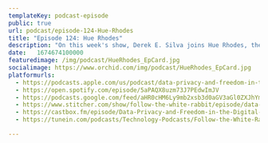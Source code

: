 ```yaml
---
templateKey: podcast-episode
public: true
url: podcast/episode-124-Hue-Rhodes
title: "Episode 124: Hue Rhodes"
description: "On this week's show, Derek E. Silva joins Hue Rhodes, the founder and CEO of Friday, a company that prioritizes personal data privacy. Friday, a Web3 organization, allows individuals to take back control of their shared data and grant access through licensing without giving up control. Discover the truth about the hidden data ecosystem, the correlation between privacy and freedom, and how to protect your data online."
date:	1674674100000
featuredimage: /img/podcast/HueRhodes_EpCard.jpg
socialimage: https://www.orchid.com/img/podcast/HueRhodes_EpCard.jpg
platformurls:
  - https://podcasts.apple.com/us/podcast/data-privacy-and-freedom-in-the-digital-age-with/id1516705670?i=1000596578490
  - https://open.spotify.com/episode/5aPAQX8uzm73J7PEdwImJV
  - https://podcasts.google.com/feed/aHR0cHM6Ly9mb2xsb3d0aGV3aGl0ZXJhYmJpdC5saWJzeW4uY29tL3Jzcw/episode/ZGYzMTI5YzUtZjVhYi00NDczLTk4ZDEtN2ZhZWMyNzZlOWVl?sa=X&ved=0CAQQ8qgGahcKEwj4y6qSxeP8AhUAAAAAHQAAAAAQAQ
  - https://www.stitcher.com/show/follow-the-white-rabbit/episode/data-privacy-and-freedom-in-the-digital-age-with-hue-rhodes-founder-of-friday-211190544
  - https://castbox.fm/episode/Data-Privacy-and-Freedom-in-the-Digital-Age-with-Hue-Rhodes%2C-Founder-of-Friday-id2954358-id565599875?country=us
  - https://tunein.com/podcasts/Technology-Podcasts/Follow-the-White-Rabbit-p1330281/?topicId=248720518

---
```

